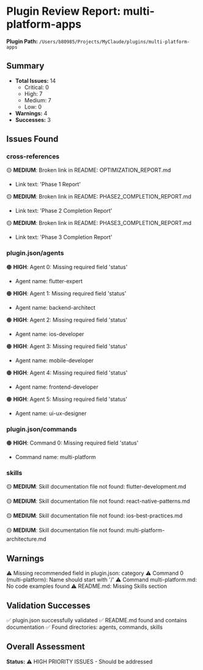 # Plugin Review Report: multi-platform-apps

**Plugin Path:** `/Users/b80985/Projects/MyClaude/plugins/multi-platform-apps`

## Summary

- **Total Issues:** 14
  - Critical: 0
  - High: 7
  - Medium: 7
  - Low: 0
- **Warnings:** 4
- **Successes:** 3

## Issues Found

### cross-references

🟡 **MEDIUM**: Broken link in README: OPTIMIZATION_REPORT.md
   - Link text: 'Phase 1 Report'

🟡 **MEDIUM**: Broken link in README: PHASE2_COMPLETION_REPORT.md
   - Link text: 'Phase 2 Completion Report'

🟡 **MEDIUM**: Broken link in README: PHASE3_COMPLETION_REPORT.md
   - Link text: 'Phase 3 Completion Report'

### plugin.json/agents

🟠 **HIGH**: Agent 0: Missing required field 'status'
   - Agent name: flutter-expert

🟠 **HIGH**: Agent 1: Missing required field 'status'
   - Agent name: backend-architect

🟠 **HIGH**: Agent 2: Missing required field 'status'
   - Agent name: ios-developer

🟠 **HIGH**: Agent 3: Missing required field 'status'
   - Agent name: mobile-developer

🟠 **HIGH**: Agent 4: Missing required field 'status'
   - Agent name: frontend-developer

🟠 **HIGH**: Agent 5: Missing required field 'status'
   - Agent name: ui-ux-designer

### plugin.json/commands

🟠 **HIGH**: Command 0: Missing required field 'status'
   - Command name: multi-platform

### skills

🟡 **MEDIUM**: Skill documentation file not found: flutter-development.md

🟡 **MEDIUM**: Skill documentation file not found: react-native-patterns.md

🟡 **MEDIUM**: Skill documentation file not found: ios-best-practices.md

🟡 **MEDIUM**: Skill documentation file not found: multi-platform-architecture.md

## Warnings

⚠️  Missing recommended field in plugin.json: category
⚠️  Command 0 (multi-platform): Name should start with '/'
⚠️  Command multi-platform.md: No code examples found
⚠️  README.md: Missing Skills section

## Validation Successes

✅ plugin.json successfully validated
✅ README.md found and contains documentation
✅ Found directories: agents, commands, skills

## Overall Assessment

**Status:** ⚠️  HIGH PRIORITY ISSUES - Should be addressed
